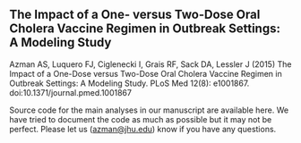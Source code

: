 ## The Impact of a One- versus Two-Dose Oral Cholera Vaccine Regimen in Outbreak Settings: A Modeling Study

Azman AS, Luquero FJ, Ciglenecki I, Grais RF, Sack DA, Lessler J (2015) The Impact of a One-Dose versus Two-Dose Oral Cholera Vaccine Regimen in Outbreak Settings: A Modeling Study. PLoS Med 12(8): e1001867. doi:10.1371/journal.pmed.1001867

Source code for the main analyses in our manuscript are available here. We have tried to document the code as much as possible but it may not be perfect. Please let us (azman@jhu.edu) know if you have any questions.

